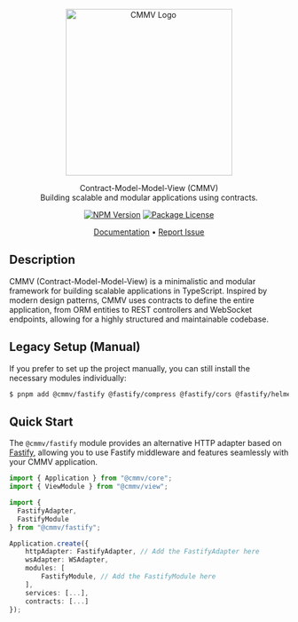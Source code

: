 <p align="center">
  <a href="https://cmmv.io/" target="blank"><img src="https://raw.githubusercontent.com/cmmvio/docs.cmmv.io/main/public/assets/logo_CMMV2_icon.png" width="300" alt="CMMV Logo" /></a>
</p>
<p align="center">Contract-Model-Model-View (CMMV) <br/> Building scalable and modular applications using contracts.</p>
<p align="center">
    <a href="https://www.npmjs.com/package/@cmmv/fastify"><img src="https://img.shields.io/npm/v/@cmmv/fastify.svg" alt="NPM Version" /></a>
    <a href="https://github.com/cmmvio/cmmv-fastify/blob/main/LICENSE"><img src="https://img.shields.io/npm/l/@cmmv/fastify.svg" alt="Package License" /></a>
</p>

<p align="center">
  <a href="https://cmmv.io">Documentation</a> &bull;
  <a href="https://github.com/cmmvio/cmmv-fastify/issues">Report Issue</a>
</p>

## Description

CMMV (Contract-Model-Model-View) is a minimalistic and modular framework for building scalable applications in TypeScript. Inspired by modern design patterns, CMMV uses contracts to define the entire application, from ORM entities to REST controllers and WebSocket endpoints, allowing for a highly structured and maintainable codebase.

## Legacy Setup (Manual)

If you prefer to set up the project manually, you can still install the necessary modules individually:

```bash
$ pnpm add @cmmv/fastify @fastify/compress @fastify/cors @fastify/helmet @fastify/secure-session @fastify/static @fastify/view
```

## Quick Start

The `@cmmv/fastify` module provides an alternative HTTP adapter based on [Fastify](https://fastify.dev/), allowing you to use Fastify middleware and features seamlessly with your CMMV application.

```typescript
import { Application } from "@cmmv/core";
import { ViewModule } from "@cmmv/view";

import { 
  FastifyAdapter, 
  FastifyModule 
} from "@cmmv/fastify";

Application.create({
    httpAdapter: FastifyAdapter, // Add the FastifyAdapter here
    wsAdapter: WSAdapter,
    modules: [
        FastifyModule, // Add the FastifyModule here
    ],
    services: [...],
    contracts: [...]
});
```